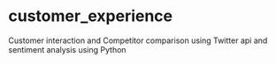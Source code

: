 # customer_experience
Customer interaction and Competitor comparison using Twitter api and sentiment analysis using Python
